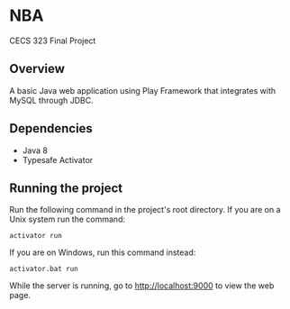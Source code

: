 # NBA
CECS 323 Final Project

## Overview
A basic Java web application using Play Framework that integrates with MySQL through JDBC.

## Dependencies
- Java 8
- Typesafe Activator

## Running the project
Run the following command in the project's root directory.
If you are on a Unix system run the command:
```
activator run
```

If you are on Windows, run this command instead:
```
activator.bat run
```
While the server is running, go to [http://localhost:9000](http://localhost:9000) to view the web page.
